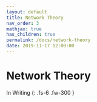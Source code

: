 ```yaml
---
layout: default
title: Network Theory
nav_order: 3
mathjax: true
has_children: true
permalink: /docs/network-theory
date: 2019-11-17 12:00:00
---
```


# Network Theory

In Writing
{: .fs-6 .fw-300 }
